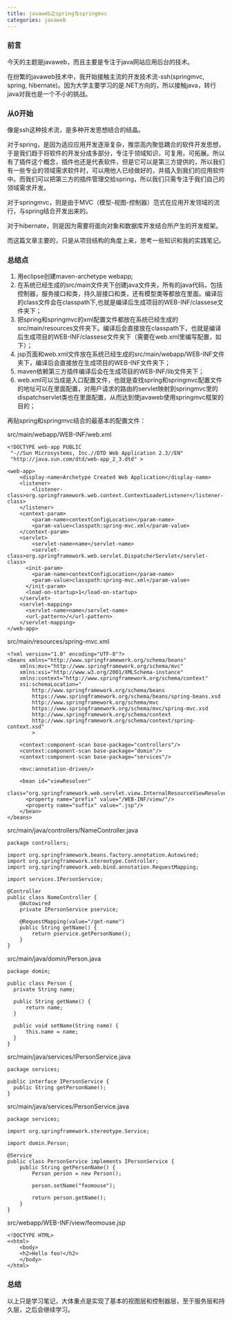 ```yaml
---
title: javaweb之spring与springmvc
categories: javaweb
---
```


### 前言

今天的主题是javaweb，而且主要是专注于java网站应用后台的技术。

在纷繁的javaweb技术中，我开始接触主流的开发技术流-ssh(springmvc, spring, hibernate)。因为大学主要学习的是.NET方向的，所以接触java，转行java对我也是一个不小的挑战。

### 从0开始

像是ssh这种技术流，是多种开发思想结合的结晶。

对于spring，是因为适应应用开发逐渐复杂，推崇高内聚低耦合的软件开发思想，于是我们趋于将软件的开发分成多部分，专注于领域知识，可复用，可拓展。所以有了插件这个概念，插件也还是代表软件，但是它可以是第三方提供的，所以我们有一些专业的领域需求软件时，可以用他人已经做好的，并插入到我们的应用软件中。而我们可以把第三方的插件管理交给spring，所以我们只需专注于我们自己的领域需求开发。

对于springmvc，则是由于MVC（模型-视图-控制器）范式在应用开发领域的流行，与spring结合开发出来的。

对于hibernate，则是因为需要将面向对象和数据库开发结合所产生的开发框架。

而这篇文章主要的，只是从项目结构的角度上来，思考一些知识和我的实践笔记。

### 总结点

1. 用eclipse创建maven-archetype webapp;
2. 在系统已经生成的src/main文件夹下创建java文件夹，所有的java代码，包括控制器，服务接口和类，持久层接口和类，还有模型类等都放在里面。编译后的class文件会在classpath下,也就是编译后生成项目的WEB-INF/classese文件夹下；
3. 把spring和springmvc的xml配置文件都放在系统已经生成的src/main/resources文件夹下。编译后会直接放在classpath下，也就是编译后生成项目的WEB-INF/classese文件夹下（需要在web.xml里编写配置，如下）；
4. jsp页面和web.xml文件放在系统已经生成的src/main/webapp/WEB-INF文件夹下，编译后会直接放在生成项目的WEB-INF文件夹下；
5. maven依赖第三方插件编译后会在生成项目的WEB-INF/lib文件夹下；
6. web.xml可以当成是入口配置文件，也就是查找spring和springmvc配置文件的地址可以在里面配置，对用户请求的路由的servlet映射到springmvc里的dispatchservlet类也在里面配置，从而达到使javaweb使用springmvc框架的目的；

再贴spring和springmvc结合的最基本的配置文件：

src/main/webapp/WEB-INF/web.xml

```
<!DOCTYPE web-app PUBLIC
 "-//Sun Microsystems, Inc.//DTD Web Application 2.3//EN"
 "http://java.sun.com/dtd/web-app_2_3.dtd" >

<web-app>
	<display-name>Archetype Created Web Application</display-name>
	<listener>
		<listener-class>org.springframework.web.context.ContextLoaderListener</listener-class>
	</listener>
	<context-param>
		<param-name>contextConfigLocation</param-name>
		<param-value>classpath:spring-mvc.xml</param-value>
	</context-param>
	<servlet>
		<servlet-name>name</servlet-name>
		<servlet-class>org.springframework.web.servlet.DispatcherServlet</servlet-class>
	  <init-param>
	    <param-name>contextConfigLocation</param-name>
	    <param-value>classpath:spring-mvc.xml</param-value>
	  </init-param>
	  <load-on-startup>1</load-on-startup>
	</servlet>
	<servlet-mapping>
	  <servlet-name>name</servlet-name>
	  <url-pattern>/</url-pattern>
	</servlet-mapping>
</web-app>

```

src/main/resources/spring-mvc.xml

```
<?xml version="1.0" encoding="UTF-8"?>
<beans xmlns="http://www.springframework.org/schema/beans"
    xmlns:mvc="http://www.springframework.org/schema/mvc"
    xmlns:xsi="http://www.w3.org/2001/XMLSchema-instance"
    xmlns:context="http://www.springframework.org/schema/context"
    xsi:schemaLocation="
        http://www.springframework.org/schema/beans
        https://www.springframework.org/schema/beans/spring-beans.xsd
        http://www.springframework.org/schema/mvc
        https://www.springframework.org/schema/mvc/spring-mvc.xsd
        http://www.springframework.org/schema/context
        http://www.springframework.org/schema/context/spring-context.xsd"
        >

    <context:component-scan base-package="controllers"/>
    <context:component-scan base-package="domin"/>
    <context:component-scan base-package="services"/>
    
    <mvc:annotation-driven/>

    <bean id="viewResolver" 
    	class="org.springframework.web.servlet.view.InternalResourceViewResolver">
      <property name="prefix" value="/WEB-INF/view/"/>
      <property name="suffix" value=".jsp"/>
    </bean>
</beans>
```

src/main/java/controllers/NameController.java

```
package controllers;

import org.springframework.beans.factory.annotation.Autowired;
import org.springframework.stereotype.Controller;
import org.springframework.web.bind.annotation.RequestMapping;

import services.IPersonService;

@Controller
public class NameController {
	@Autowired
	private IPersonService pservice;
	
    @RequestMapping(value="/get-name")
    public String getName() {
    	return pservice.getPersonName();
    }
}

```

src/main/java/domin/Person.java

```
package domin;

public class Person {
  private String name;
  
  public String getName() {
	  return name;
  }
  
  public void setName(String name) {
	  this.name = name;
  }
}

```

src/main/java/services/IPersonService.java

```
package services;

public interface IPersonService {
  public String getPersonName();
}

```

src/main/java/services/PersonService.java

```
package services;

import org.springframework.stereotype.Service;

import domin.Person;

@Service
public class PersonService implements IPersonService {
	public String getPersonName() {
		Person person = new Person();
		
		person.setName("feomouse");
		
		return person.getName();
	}
}
```

src/webapp/WEB-INF/view/feomouse.jsp

```
<!DOCTYPE HTML>
<<html>
	<body>
	<h2>Hello feo!</h2>
	</body>
</html>

```

### 总结

以上只是学习笔记，大体重点是实现了基本的视图层和控制器层，至于服务层和持久层，之后会继续学习。